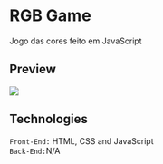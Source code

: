 # RGB Game
Jogo das cores feito em JavaScript

## Preview
[![](![image](https://user-images.githubusercontent.com/47899094/157467690-08eb25d1-d132-42f3-a2e4-20f5eff1ca62.png))](https://www.youtube.com/watch?v=pGXdYBqA4No&ab_channel=FARPACLIPS)

## Technologies
<code>Front-End:</code> HTML, CSS and JavaScript<br />
<code>Back-End:</code>N/A
